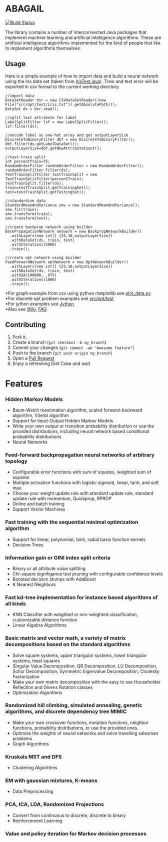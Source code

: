 ABAGAIL
=======

[![Build Status](https://travis-ci.org/pushkar/ABAGAIL.svg?branch=master)](https://travis-ci.org/pushkar/ABAGAIL)

The library contains a number of interconnected Java packages that implement machine learning and artificial intelligence algorithms. These are artificial intelligence algorithms implemented for the kind of people that like to implement algorithms themselves.

Usage
------

Here is a simple example of how to import data and build a neural network using the iris data set (taken from [IrisTest.java](https://github.com/pushkar/ABAGAIL/blob/master/src/opt/test/IrisTest.java)).  Train and test error will be exported in csv format to the current working directory.   
```
//import data
DataSetReader dsr = new CSVDataSetReader((new File("src/opt/test/iris.txt")).getAbsolutePath());
DataSet ds = dsr.read();

//split last attribute for label
LabelSplitFilter lsf = new LabelSplitFilter();
lsf.filter(ds);

//encode label as one-hot array and get outputLayerSize
DiscreteToBinaryFilter dbf = new DiscreteToBinaryFilter();
dbf.filter(ds.getLabelDataSet());
outputLayerSize=dbf.getNewAttributeCount();

//test-train split
int percentTrain=75;
RandomOrderFilter randomOrderFilter = new RandomOrderFilter();
randomOrderFilter.filter(ds);
TestTrainSplitFilter testTrainSplit = new TestTrainSplitFilter(percentTrain);
testTrainSplit.filter(ds);
train=testTrainSplit.getTrainingSet();
test=testTrainSplit.getTestingSet();

//standardize data
StandardMeanAndVariance smv = new StandardMeanAndVariance();
smv.fit(train);
smv.transform(train);
smv.transform(test);

//create backprop network using builder
BackPropagationNetwork network = new BackpropNetworkBuilder()
  .withLayers(new int[] {25,10,outputLayerSize})
  .withDataSet(ds, train, test)
  .withIterations(5000)
  .train();
  
//create opt network using builder
FeedForwardNetwork optNetwork = new OptNetworkBuilder()
  .withLayers(new int[] {25,10,outputLayerSize})
  .withDataSet(ds, train, test)
  .withSA(100000, .975)
  .withIterations(1000)
  .train();

```

*For graph example from csv using python matplotlib see [plot_data.py](https://github.com/pushkar/ABAGAIL/blob/master/jython/plot_data.py)   
*For discrete opt problem examples see [src/opt/test](https://github.com/pushkar/ABAGAIL/tree/master/src/opt/test)   
*For jython examples see [Jython](https://github.com/pushkar/ABAGAIL/tree/master/jython)  
*Also see [Wiki](https://github.com/pushkar/ABAGAIL/wiki), [FAQ](https://github.com/pushkar/ABAGAIL/blob/master/faq.md) 

Contributing
------------

1. Fork it.
2. Create a branch (`git checkout -b my_branch`)
3. Commit your changes (`git commit -am "Awesome feature"`)
4. Push to the branch (`git push origin my_branch`)
5. Open a [Pull Request][1]
6. Enjoy a refreshing Diet Coke and wait 

Features
========

### Hidden Markov Models

* Baum-Welch reestimation algorithm, scaled forward-backward algorithm, Viterbi algorithm
* Support for Input-Output Hidden Markov Models
* Write your own output or transition probability distribution or use the provided distributions, including neural network based conditional probability distributions
* Neural Networks

### Feed-forward backpropagation neural networks of arbitrary topology
* Configurable error functions with sum of squares, weighted sum of squares
* Multiple activation functions with logistic sigmoid, linear, tanh, and soft max
* Choose your weight update rule with standard update rule, standard update rule with momentum, Quickprop, RPROP
* Online and batch training
* Support Vector Machines

### Fast training with the sequential minimal optimization algorithm
* Support for linear, polynomial, tanh, radial basis function kernels
* Decision Trees

### Information gain or GINI index split criteria
* Binary or all attribute value splitting
* Chi-square signifigance test pruning with configurable confidence levels
* Boosted decision stumps with AdaBoost
* K Nearest Neighbors

### Fast kd-tree implementation for instance based algorithms of all kinds
* KNN Classifier with weighted or non-weighted classification, customizable distance function
* Linear Algebra Algorithms

### Basic matrix and vector math, a variety of matrix decompositions based on the standard algorithms
* Solve square systems, upper triangular systems, lower triangular systems, least squares
* Singular Value Decomposition, QR Decomposition, LU Decomposition, Schur Decomposition, Symmetric Eigenvalue Decomposition, Cholesky Factorization
* Make your own matrix decomposition with the easy to use Householder Reflection and Givens Rotation classes
* Optimization Algorithms

### Randomized hill climbing, simulated annealing, genetic algorithms, and discrete dependency tree MIMIC
* Make your own crossover functions, mutation functions, neighbor functions, probability distributions, or use the provided ones.
* Optimize the weights of neural networks and solve travelling salesman problems
* Graph Algorithms

### Kruskals MST and DFS
* Clustering Algorithms

### EM with gaussian mixtures, K-means
* Data Preprocessing

### PCA, ICA, LDA, Randomized Projections
* Convert from continuous to discrete, discrete to binary
* Reinforcement Learning

### Value and policy iteration for Markov decision processes

[1]: https://help.github.com/articles/using-pull-requests
